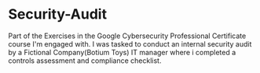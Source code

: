 # Security-Audit
Part of the Exercises in the Google Cybersecurity Professional Certificate course I'm engaged with. I was tasked to conduct an internal security audit by a Fictional Company(Botium Toys) IT manager where i completed a controls assessment and compliance checklist. 
